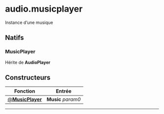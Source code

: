 # audio.musicplayer

Instance d’une musique
## Natifs
### MusicPlayer
Hérite de **AudioPlayer**
## Constructeurs
|Fonction|Entrée|
|-|-|
|[@**MusicPlayer**](#ctor_0)|**Music** *param0*|


***

